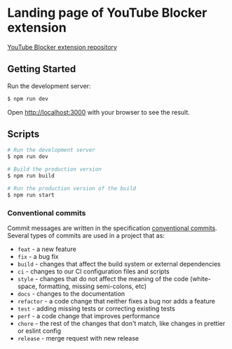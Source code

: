 # Landing page of YouTube Blocker extension

[YouTube Blocker extension repository](https://github.com/tyczynski/youtube-blocker)

## Getting Started

Run the development server:

```bash
$ npm run dev
```

Open [http://localhost:3000](http://localhost:3000) with your browser to see the result.

## Scripts

```bash
# Run the development server
$ npm run dev

# Build the production version
$ npm run build

# Run the production version of the build
$ npm run start
```

### Conventional commits

Commit messages are written in the specification [conventional commits](https://www.conventionalcommits.org/en/v1.0.0/). Several types of commits are used in a project that as:

- `feat` - a new feature
- `fix` - a bug fix
- `build` - changes that affect the build system or external dependencies
- `ci` - changes to our CI configuration files and scripts
- `style` - changes that do not affect the meaning of the code (white-space, formatting, missing semi-colons, etc)
- `docs` - changes to the documentation
- `refactor` - a code change that neither fixes a bug nor adds a feature
- `test` - adding missing tests or correcting existing tests
- `perf` - a code change that improves performance
- `chore` - the rest of the changes that don't match, like changes in prettier or eslint config
- `release` - merge request with new release
